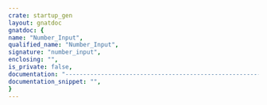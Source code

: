 ```yaml
---
crate: startup_gen
layout: gnatdoc
gnatdoc: {
name: "Number_Input",
qualified_name: "Number_Input",
signature: "number_input",
enclosing: "",
is_private: false,
documentation: "----------------------------------------------------------------------------\n                                                                          --\n                               startup-gen                                --\n                                                                          --\n                        Copyright (C) 2019, AdaCore                       --\n                                                                          --\n This is  free  software;  you can redistribute it and/or modify it under --\n terms of the  GNU  General Public License as published by the Free Soft- --\n ware  Foundation;  either version 3,  or (at your option) any later ver- --\n sion.  This software is distributed in the hope  that it will be useful, --\n but WITHOUT ANY WARRANTY;  without even the implied warranty of MERCHAN- --\n TABILITY or FITNESS FOR A PARTICULAR PURPOSE. See the GNU General Public --\n License for more details.  You should have received  a copy of the  GNU  --\n General Public License distributed with GNAT; see file  COPYING. If not, --\n see <http://www.gnu.org/licenses/>.                                      --\n                                                                          --\n----------------------------------------------------------------------------",
documentation_snippet: "",
}
---
```

